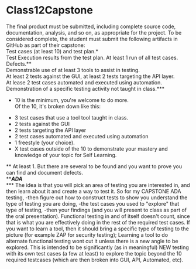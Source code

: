 
# Class12Capstone

The final product must be submitted, including complete source code, documentation, analysis, and so on, as appropriate for the project.  To be considered complete, the student must submit the following artifacts in GitHub as part of their capstone:  
Test cases (at least 10) and test plan.*  
Test Execution results from the test plan. At least 1 run of all test cases.  
Defects.**  
Demonstrable use of at least 3 tools to assist in testing.  
At least 2 tests against the GUI, at least 2 tests targeting the API layer.  
At lease 2 test cases automated and executed using automation.  
Demonstration of a specific testing activity not taught in class.***  
  
  
  
  
* 10 is the minimum, you're welcome to do more.  
Of the 10, it's broken down like this:  
- 3 test cases that use a tool tool taught in class.  
- 2 tests against the GUI  
- 2 tests targeting the API layer  
- 2 test cases automated and executed using automation  
- 1 freestyle (your choice).  
- X test cases outside of the 10 to demonstrate your mastery and knowledge of your topic for Self Learning.  
  
  
** At least 1.  But there are several to be found and you want to prove you can find and document defects.  
***********ADA*********  
*** The idea is that you will pick an area of testing you are interested in, and then learn about it and create a way to test it. So for my CAPSTONE ADA testing,
-then figure out how to construct tests to show you understand the type of testing you are doing,
-the test cases you used to "explore" that type of testing,
-then your findings (and you will present to class as part of the oral presentation). 
Functional testing in and of itself doesn't count, since that is what you are effectively doing in the rest of the required test cases. If you want to learn a tool, then it should bring a specific type of testing to the picture (for example ZAP for security testing); Learning a tool to do alternate functional testing wont cut it unless there is a new angle to be explored. This is intended to be significantly (as in meaningful) NEW testing with its own test cases (a few at least) to explore the topic beyond the 10 required testcases (which are then broken into GUI, API, Automated, etc).    
